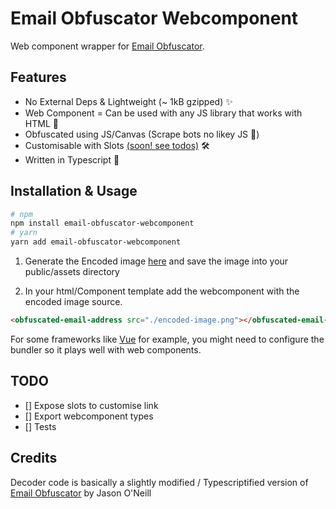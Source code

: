 # Email Obfuscator Webcomponent

Web component wrapper for [Email Obfuscator](https://creativetechguy.com/utilities/emailobfuscator).

## Features

- No External Deps & Lightweight (~ 1kB gzipped) ✨
- Web Component = Can be used with any JS library that works with HTML 🥳
- Obfuscated using JS/Canvas (Scrape bots no likey JS 🫠)
- Customisable with Slots [(soon! see todos)](#todo) 🛠️
- Written in Typescript 💪

## Installation & Usage

```sh
# npm
npm install email-obfuscator-webcomponent
# yarn
yarn add email-obfuscator-webcomponent
```

1. Generate the Encoded image [here](https://creativetechguy.com/utilities/emailobfuscator) and save the image into your public/assets directory

2. In your html/Component template add the webcomponent with the encoded image source.

```html
<obfuscated-email-address src="./encoded-image.png"></obfuscated-email-address>
```

For some frameworks like [Vue](https://vuejs.org/guide/extras/web-components.html#example-vite-config) for example, you might need to configure the bundler so it plays well with web components.

## TODO

- [] Expose slots to customise link
- [] Export webcomponent types
- [] Tests

## Credits
Decoder code is basically a slightly modified / Typescriptified version of [Email Obfuscator](https://creativetechguy.com/utilities/emailobfuscator) by Jason O'Neill